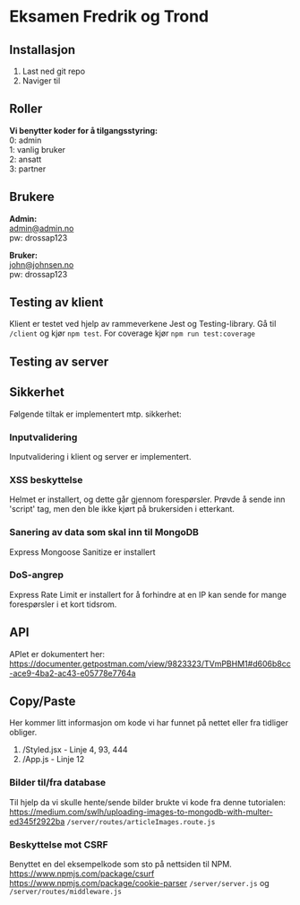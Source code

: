 # Eksamen Fredrik og Trond

## Installasjon
1. Last ned git repo
2. Naviger til 

## Roller
<b>Vi benytter koder for å tilgangsstyring:</b><br>
0: admin<br>
1: vanlig bruker<br>
2: ansatt<br>
3: partner

## Brukere
<b>Admin:</b><br>
admin@admin.no<br>
pw: drossap123

<b>Bruker:</b><br>
john@johnsen.no<br>
pw: drossap123

## Testing av klient
Klient er testet ved hjelp av rammeverkene Jest og Testing-library.
Gå til ```/client``` og kjør ```npm test```. For coverage kjør ```npm run test:coverage```

## Testing av server



## Sikkerhet
Følgende tiltak er implementert mtp. sikkerhet:
### Inputvalidering
Inputvalidering i klient og server er implementert.
### XSS beskyttelse
Helmet er installert, og dette går gjennom forespørsler.
Prøvde å sende inn 'script' tag, men den ble ikke kjørt på brukersiden i etterkant.
### Sanering av data som skal inn til MongoDB
Express Mongoose Sanitize er installert
### DoS-angrep
Express Rate Limit er installert for å forhindre
at en IP kan sende for mange forespørsler i et kort tidsrom.

## API
APIet er dokumentert her:
https://documenter.getpostman.com/view/9823323/TVmPBHM1#d606b8cc-ace9-4ba2-ac43-e05778e7764a

## Copy/Paste
Her kommer litt informasjon om kode vi har funnet på nettet eller fra tidliger obliger.
1. /Styled.jsx - Linje 4, 93, 444
2. /App.js - Linje 12

### Bilder til/fra database 
Til hjelp da vi skulle hente/sende bilder brukte vi kode fra denne tutorialen: https://medium.com/swlh/uploading-images-to-mongodb-with-multer-ed345f2922ba
```/server/routes/articleImages.route.js```

### Beskyttelse mot CSRF
Benyttet en del eksempelkode som sto på nettsiden til NPM.
https://www.npmjs.com/package/csurf
https://www.npmjs.com/package/cookie-parser
```/server/server.js```
og
```/server/routes/middleware.js```



